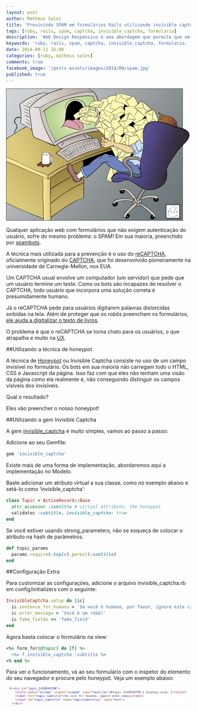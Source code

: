 ```yaml
---
layout: post
author: Matheus Sales
title: 'Previnindo SPAM em formulários Rails utilizando invisible captcha'
tags: [ruby, rails, spam, captcha, invisible_captcha, formulario]
description: 'Web Design Responsivo é uma abordagem que permite que um site proveja a melhor experiência de navegação e leitura para o usuário, adequando-se à diferentes cenários, '
keywords: 'ruby, rails, spam, captcha, invisible_captcha, formulario,  matheus sales'
date: 2014-09-12 16:00
categories: [ruby, matheus sales]
comments: true
facebook_image: '/posts-assets/images/2014/09/spam.jpg'
published: true
---
```


<p class="aligncenter">
  <img class="space" title="SPAM" src="/posts-assets/images/2014/09/spam.jpg" alt="SPAM" width="500" height="360" />
</p>

Qualquer aplicação web com formulários que não exigem autenticação do usuário, sofre do mesmo problema: o SPAM! Em sua maioria, preenchido por <a href="http://pt.wikipedia.org/wiki/Spambot" target="_blank">spambots</a>.

A técnica mais utilizada para a prevenção é o uso do <a href="http://pt.wikipedia.org/wiki/ReCAPTCHA" target="_blank">reCAPTCHA</a>, oficialmente originado do <a href="http://pt.wikipedia.org/wiki/CAPTCHA" target="_blank">CAPTCHA</a>, que foi desenvolvido pioneiramente na universidade de Carnegie-Mellon, nos EUA.

<!-- more -->

Um CAPTCHA usual envolve um computador (um servidor) que pede que um usuário termine um teste. Como os bots são incapazes de resolver o CAPTCHA, todo usuário que incorpora uma solução correta é presumidamente humano.

Já o reCAPTCHA pede para usuários digitarem palavras distorcidas exibidas na tela. Além de proteger que os robôs preencham os formulários, <a href="http://bsf.org.br/2010/02/04/recaptcha-digitalizacao-ocr-luis-von-ahn-pop-tech/" target="_blank">ele ajuda a digitalizar o texto de livros</a>.

O problema é que o reCAPTCHA se torna chato para os usuários, o que atrapalha e muito na <a href="http://pt.wikipedia.org/wiki/Experi%C3%AAncia_do_usu%C3%A1rio">UX</a>.


##Utilizando a técnica de honeypot

A técnica de <a href="http://haacked.com/archive/2007/09/11/honeypot-captcha.aspx/" target="_blank">Honeypot</a> ou Invisible Captcha consiste no uso de um campo invisível no formulário. Os bots em sua maioria não carregam todo o HTML, CSS e Javascript da página. Isso faz com que eles não tenham uma visão da página como ela realmente é, não conseguindo distinguir os campos visíveis dos invisíveis.

Qual o resultado?

Eles vão preencher o nosso honeypot!

##Utilizando a gem Invisible Captcha

A gem <a href="https://github.com/markets/invisible_captcha" target="_blank">invisible_captcha</a> é muito simples, vamos ao passo a passo:

Adicione ao seu Gemfile:
```ruby
gem 'invisible_captcha'
```

Existe mais de uma forma de implementação, abordaremos aqui a implementação no Modelo.

Baste adicionar um atributo virtual a sua classe, como no exemplo abaixo e setá-lo como ‘invisible_captcha’:

```ruby
class Topic < ActiveRecord::Base
  attr_accessor :subtitle # virtual attribute, the honeypot
  validates :subtitle, invisible_captcha: true
end
```

Se você estiver usando strong_parameters, não se esqueça de colocar o atributo na hash de parâmetros.

```ruby
def topic_params
  params.require(:topic).permit(:subtitle)
end
```

##Configuração Extra

Para customizar as configurações, adicione o arquivo invisible_captcha.rb em config/initializers com o seguinte:

```ruby
InvisibleCaptcha.setup do |ic|
  ic.sentence_for_humans = 'Se você é humano, por favor, ignore este campo.'
  ic.error_message = 'Você é um robô!'
  ic.fake_fields << 'fake_field'
end
```

Agora basta colocar o formulário na view:

```ruby
<%= form_for(@topic) do |f| %>
  <%= f.invisible_captcha :subtitle %>
<% end %>
```

Para ver o funcionamento, vá ao seu formulário com o inspetor do elemento do seu navegador e procure pelo honeypot. Veja um exemplo abaixo:

![inspecionando elemento do honeypot](/posts-assets/images/2014/09/code.png)
